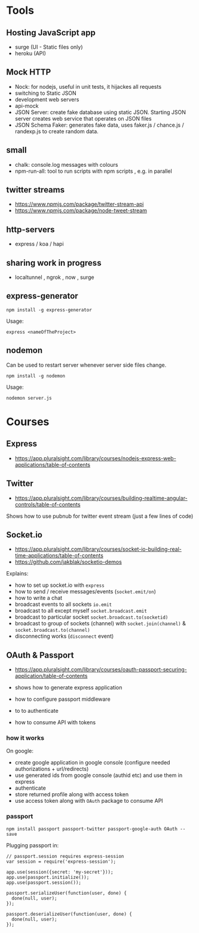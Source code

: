 # Tools 

## Hosting JavaScript app

- surge (UI - Static files only)
- heroku (API)

## Mock HTTP

- Nock: for nodejs, useful in unit tests, it hijackes all requests
- switching to Static JSON
- development web servers
 - api-mock
 - JSON Server: create fake database using static JSON. Starting JSON server creates web service that operates on JSON files
 - JSON Schema Faker: generates fake data, uses faker.js / chance.js / randexp.js to create random data.

## small

- chalk: console.log messages with colours
- npm-run-all: tool to run scripts with npm scripts , e.g. in parallel

## twitter streams

- https://www.npmjs.com/package/twitter-stream-api
- https://www.npmjs.com/package/node-tweet-stream

## http-servers

- express / koa / hapi

## sharing work in progress

- localtunnel , ngrok , now , surge

## express-generator

```npm install -g express-generator```

Usage:

```express <nameOfTheProject>```

## nodemon

Can be used to restart server whenever server side files change.

```npm install -g nodemon```

Usage:

```nodemon server.js```

# Courses

## Express

- https://app.pluralsight.com/library/courses/nodejs-express-web-applications/table-of-contents


## Twitter

- https://app.pluralsight.com/library/courses/building-realtime-angular-controls/table-of-contents

Shows how to use pubnub for twitter event stream (just a few lines of code)

## Socket.io

- https://app.pluralsight.com/library/courses/socket-io-building-real-time-applications/table-of-contents
 - https://github.com/jakblak/socketio-demos

Explains:
- how to set up socket.io with ```express```
- how to send / receive messages/events (```socket.emit/on```)
- how to write a chat
 - broadcast events to all sockets ```io.emit```
 - broadcast to all except myself ```socket.broadcast.emit```
 - broadcast to particular socket ```socket.broadcast.to(socketid)```
 - broadcast to group of sockets (channel) with ```socket.join(channel)``` & ```socket.broadcast.to(channel)```
 - disconnecting works (```disconnect``` event)

## OAuth & Passport

- https://app.pluralsight.com/library/courses/oauth-passport-securing-application/table-of-contents

- shows how to generate express application
- how to configure passport middleware
- to to authenticate
- how to consume API with tokens 

### how it works

On google:
- create google application in google console (configure needed authorizations + url/redirects)
- use generated ids from google console (authid etc) and use them in express
- authenticate
- store returned profile along with access token
- use access token along with ```OAuth``` package to consume API

### passport

```npm install passport passport-twitter passport-google-auth OAuth --save```

Plugging passport in:

```
// passport.session requires express-session
var session = require('express-session');

app.use(session({secret: 'my-secret'}));
app.use(passport.initialize());
app.use(passport.session());

passport.serializeUser(function(user, done) {
  done(null, user);
});

passport.deserializeUser(function(user, done) {
  done(null, user);
});

```


